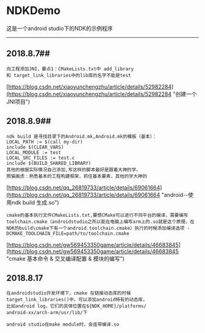 # NDKDemo
 这是一个android studio下的NDK的示例程序

---

## 2018.8.7##
	向工程添加JNI，要点1：CMakeLists.txt中 add_library 
	和 target_link_libraries中的lib库的名字不能是test
[https://blog.csdn.net/xiaoyunchengzhu/article/details/52982284](https://blog.csdn.net/xiaoyunchengzhu/article/details/52982284 "创建一个JNI项目")
## 2018.8.9##
	ndk build 是寻找目录下的Android.mk,Android.mk的模板（基本）：
	LOCAL_PATH := $(call my-dir)
	include $(CLEAR_VARS)
	LOCAL_MODULE := test
	LOCAL_SRC_FILES := test.c
	include $(BUILD_SHARED_LIBRARY)
	其他的根据实际情况自己添加,写这样的脚本最好是跟着大神的学，
	照猫画虎：熟悉基本的工程构建框架，抓住基本要素，其他的学大神的
[https://blog.csdn.net/qq_26819733/article/details/69061664](https://blog.csdn.net/qq_26819733/article/details/69061664 "android--使用ndk build 生成.so")
	
	cmake的基本执行文件CMakeLists.txt,要想CMake可以进行不同平台的编译，需要编写toolchain.cmake（androidstudio之所以能在电脑上编写arm上的.so就是这个原理，在NDK的build\cmake下有一个android.toolchain.cmake）执行的时候添加编译选项 -DCMAKE_TOOLCHAIN_FILE=path/to/toolchain.cmake
[https://blog.csdn.net/gw569453350game/article/details/46683845](https://blog.csdn.net/gw569453350game/article/details/46683845 "cmake 基本命令 & 交叉编译配置 & 模块的编写")
## 2018.8.17 ##
	在androidstudio开发环境下，cmake 在链接动态库的时候
	target_link_libraries()中，可以添加android特有的动态库，
	比如android log，它们的具体位置在${NDK_HOME}/platforms/
	android-xx/arch-arm/usr/lib/下

	android studio在make module时，会连带编译.so
